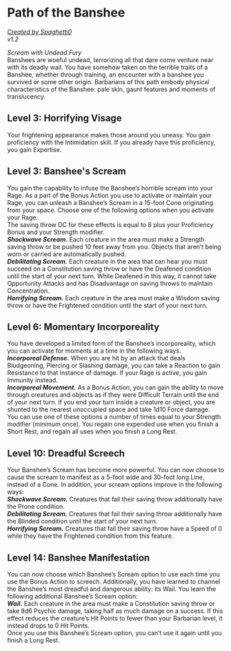 # Path of the Banshee
[*Created by Spaghetti0*](https://bio.site/spaghetti0)  
*v1.2*  

*Scream with Undead Fury*  
Banshees are woeful undead, terrorizing all that dare come venture near with its deadly wail. You have somehow taken on the terrible traits of a Banshee, whether through training, an encounter with a banshee you survived or some other origin. Barbarians of this path embody physical characteristics of the Banshee: pale skin, gaunt features and moments of translucency.

## Level 3: Horrifying Visage
Your frightening appearance makes those around you uneasy. You gain proficiency with the Intimidation skill. If you already have this proficiency, you gain Expertise.

## Level 3: Banshee's Scream
You gain the capability to infuse the Banshee’s horrible scream into your Rage. As a part of the Bonus Action you use to activate or maintain your Rage, you can unleash a Banshee’s Scream in a 15-foot Cone originating from your space. Choose one of the following options when you activate your Rage.  
The saving throw DC for these effects is equal to 8 plus your Proficiency Bonus and your Strength modifier.  
***Shockwave Scream.*** Each creature in the area must make a Strength saving throw or be pushed 10 feet away from you. Objects that aren’t being worn or carried are automatically pushed.  
***Debilitating Scream.*** Each creature in the area that can hear you must succeed on a Constitution saving throw or have the Deafened condition until the start of your next turn. While Deafened in this way, it cannot take Opportunity Attacks and has Disadvantage on saving throws to maintain Concentration.  
***Horrifying Scream.*** Each creature in the area must make a Wisdom saving throw or have the Frightened condition until the start of your next turn.

## Level 6: Momentary Incorporeality
You have developed a limited form of the Banshee’s incorporeality, which you can activate for moments at a time in the following ways.  
***Incorporeal Defense.*** When you are hit by an attack that deals Bludgeoning, Piercing or Slashing damage, you can take a Reaction to gain Resistance to that instance of damage. If your Rage is active, you gain Immunity instead.  
***Incorporeal Movement.*** As a Bonus Action, you can gain the ability to move through creatures and objects as if they were Difficult Terrain until the end of your next turn. If you end your turn inside a creature or object, you are shunted to the nearest unoccupied space and take 1d10 Force damage.  
You can use one of these options a number of times equal to your Strength modifier (minimum once). You regain one expended use when you finish a Short Rest, and regain all uses when you finish a Long Rest.

## Level 10: Dreadful Screech
Your Banshee’s Scream has become more powerful. You can now choose to cause the scream to manifest as a 5-foot wide and 30-foot long Line, instead of a Cone. In addition, your scream options improve in the following ways:  
***Shockwave Scream.*** Creatures that fail their saving throw additionally have the Prone condition.  
***Debilitating Scream.*** Creatures that fail their saving throw additionally have the Blinded condition until the start of your next turn.  
***Horrifying Scream.*** Creatures that fail their saving throw have a Speed of 0 while they have the Frightened condition from this feature.

## Level 14: Banshee Manifestation
You can now choose which Banshee’s Scream option to use each time you use the Bonus Action to screech. Additionally, you have learned to channel the Banshee’s most dreadful and dangerous ability: its Wail. You learn the following additional Banshee’s Scream option:  
***Wail.*** Each creature in the area must make a Constitution saving throw or take 8d6 Psychic damage, taking half as much damage on a success. If this effect reduces the creature’s Hit Points to fewer than your Barbarian level, it instead drops to 0 Hit Points.  
Once you use this Banshee’s Scream option, you can’t use it again until you finish a Long Rest.